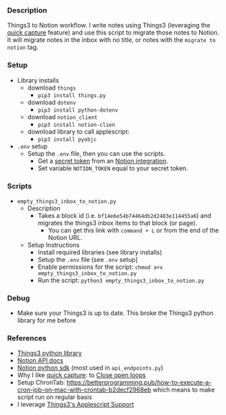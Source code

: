 ### Description

Things3 to Notion workflow. I write notes using Things3 (leveraging the [quick capture](https://culturedcode.com/things/support/articles/2249437/) feature) and use this script to migrate those notes to Notion. It will migrate notes in the inbox with no title, or notes with the `migrate to notion` tag.

### Setup

- Library installs
    - download `things`
        - `pip3 install things.py`
    - download `dotenv`
        - `pip3 install python-dotenv`
    - download `notion_client`
        - `pip3 install notion-clien`
    - download library to call applescript:
        - `pip3 install pyobjc`
- `.env` setup
    - Setup the `.env` file, then you can use the scripts.
        - Get a [secret token](https://developers.notion.com/docs/authorization) from an [Notion integration](https://www.notion.so/help/create-integrations-with-the-notion-api).
        - Set variable `NOTION_TOKEN` equal to your secret token.

### Scripts

- `empty_things3_inbox_to_notion.py`
    - Description
        - Takes a block id (i.e. `bf14e6e54b74464db2d2483e114455a6`) and migrates the things3 inbox items to that block (or page).
            - You can get this link with `command + L` or from the end of the Notion URL.
    - Setup Instructions
        - Install required libraries (see library installs)
        - Setup the `.env` file (see `.env` setup]
        - Enable permissions for the script: `chmod a+x empty_things3_inbox_to_notion.py`
        - Run the script: `python3 empty_things3_inbox_to_notion.py`

### Debug
- Make sure your Things3 is up to date. This broke the Things3 python library for me before

### References

- [Things3 python library](https://github.com/thingsapi/things.py#documentation)
- [Notion API docs](https://developers.notion.com/docs/getting-started)
- [Notion python sdk](https://github.com/ramnes/notion-sdk-py) (most used in `api_endpoints.py`)
- Why I like [quick capture](https://culturedcode.com/things/support/articles/2249437/): to [Close open loops](https://notes.andymatuschak.org/z8d4eJNaKrVDGTFpqRnQUPRkexB7K6XbcffAV)
- Setup ChronTab: https://betterprogramming.pub/how-to-execute-a-cron-job-on-mac-with-crontab-b2decf2968eb which means to make script run on regular basis
- I leverage [Things3's Applescript Support](https://culturedcode.com/things/support/articles/2803572/)
